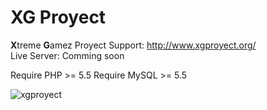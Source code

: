 XG Proyect
====

**X**treme **G**amez Proyect
Support: http://www.xgproyect.org/  
Live Server: Comming soon

Require PHP >= 5.5
Require MySQL >= 5.5

![xgproyect](http://www.xgproyect.org/images/misc/xg-logo.png)